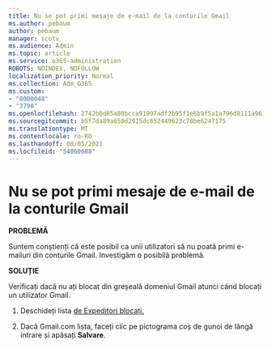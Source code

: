 ```yaml
---
title: Nu se pot primi mesaje de e-mail de la conturile Gmail
ms.author: pebaum
author: pebaum
manager: scotv
ms.audience: Admin
ms.topic: article
ms.service: o365-administration
ROBOTS: NOINDEX, NOFOLLOW
localization_priority: Normal
ms.collection: Adm_O365
ms.custom:
- "8000048"
- "3798"
ms.openlocfilehash: 2742b0d85a80bcca91997adf2b95f1e6b9f5a1a796d8111a961f545f2364613d
ms.sourcegitcommit: b5f7da89a650d2915dc652449623c78be6247175
ms.translationtype: MT
ms.contentlocale: ro-RO
ms.lasthandoff: 08/05/2021
ms.locfileid: "54060688"
---
```

# <a name="unable-to-receive-email-from-gmail-accounts"></a>Nu se pot primi mesaje de e-mail de la conturile Gmail

**PROBLEMĂ**

Suntem conștienți că este posibil ca unii utilizatori să nu poată primi e-mailuri din conturile Gmail. Investigăm o posibilă problemă.

**SOLUȚIE**

Verificați dacă nu ați blocat din greșeală domeniul Gmail atunci când blocați un utilizator Gmail.

1. Deschideți lista [de Expeditori blocați.](https://go.microsoft.com/fwlink/?linkid=2121010)

2. Dacă Gmail.com lista, faceți clic pe pictograma coș de gunoi de lângă intrare și apăsați **Salvare**.
